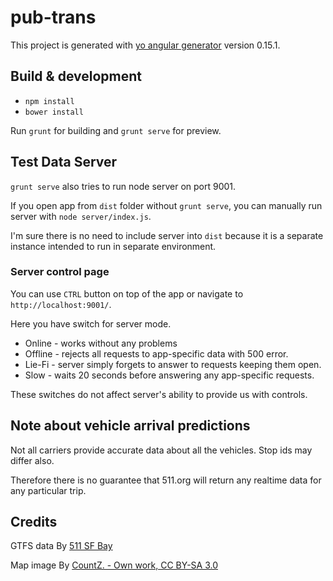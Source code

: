 # pub-trans

This project is generated with [yo angular generator](https://github.com/yeoman/generator-angular)
version 0.15.1.

## Build & development

* `npm install`
* `bower install`

Run `grunt` for building and `grunt serve` for preview.

## Test Data Server

`grunt serve` also tries to run node server on port 9001.

If you open app from `dist` folder without `grunt serve`, you can manually run server with `node server/index.js`.

I'm sure there is no need to include server into `dist` because it is a separate
instance intended to run in separate environment.

### Server control page

You can use `CTRL` button on top of the app or navigate to `http://localhost:9001/`.

Here you have switch for server mode.

* Online - works without any problems
* Offline - rejects all requests to app-specific data with 500 error.
* Lie-Fi - server simply forgets to answer to requests keeping them open.
* Slow - waits 20 seconds before answering any app-specific requests.

These switches do not affect server's ability to provide us with controls.

## Note about vehicle arrival predictions

Not all carriers provide accurate data about all the vehicles.
Stop ids may differ also.

Therefore there is no guarantee that 511.org will return any realtime data for any particular trip.

## Credits

GTFS data By [511 SF Bay](http://511.org)

Map image By [CountZ. - Own work, CC BY-SA 3.0](https://commons.wikimedia.org/w/index.php?curid=7934658)
